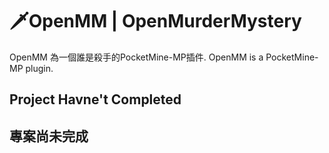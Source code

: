 # 🗡️OpenMM | OpenMurderMystery
OpenMM 為一個誰是殺手的PocketMine-MP插件.
OpenMM is a PocketMine-MP plugin.
## Project Havne't Completed
## 專案尚未完成
